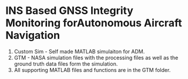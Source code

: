 # INS Based GNSS Integrity Monitoring forAutonomous Aircraft Navigation
1) Custom Sim - Self made MATLAB simulaiton for ADM.
2) GTM - NASA simulation files with the processing files as well as the ground truth data files form the simulation.
3) All supporting MATLAB files and functions are in the GTM folder. 
